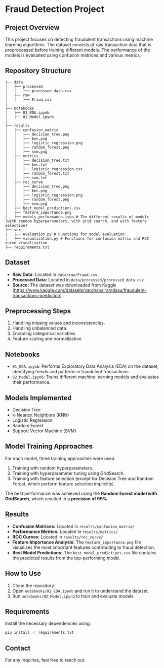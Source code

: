 # Fraud Detection Project

## Project Overview

This project focuses on detecting fraudulent transactions using machine learning algorithms. The dataset consists of raw transaction data that is preprocessed before training different models. The performance of the models is evaluated using confusion matrices and various metrics.

## Repository Structure

```
├── data
│   ├── processed
│   │   ├── processed_data.csv    
│   ├── raw
│   │   ├── Fraud.csv          
│
├── notebooks
│   ├── 01_EDA.ipynb         
│   ├── 02_Model.ipynb      
│
├── results
│   ├── confusion_matrix      
│   │   ├── decision_tree.png
│   │   ├── knn.png
│   │   ├── logistic_regression.png
│   │   ├── random_forest.png
│   │   ├── svm.png
│   ├── metrics               
│   │   ├── decision_tree.txt
│   │   ├── knn.txt
│   │   ├── logistic_regression.txt
│   │   ├── random_forest.txt
│   │   ├── svm.txt
│   ├── roc_curve              
│   │   ├── decision_tree.png
│   │   ├── knn.png
│   │   ├── logistic_regression.png
│   │   ├── random_forest.png
│   │   ├── svm.png
|   ├── best_model_predictions.csv   
|   ├── feature_importance.png
|   ├── models_performance.json # The different results of models (with random hyperparameters, with grid search, and with feature selection)
├── scr
|   ├── evaluation.py # Functions for model evaluation
|   ├── visualization.py # Functions for confusion matrix and ROC curve visualization
├── requirements.txt
```

## Dataset

- **Raw Data:** Located in `data/raw/Fraud.csv`
- **Processed Data:** Located in `data/processed/processed_data.csv`
- **Source:** The dataset was downloaded from Kaggle (https://www.kaggle.com/datasets/vardhansiramdasu/fraudulent-transactions-prediction).

## Preprocessing Steps

1. Handling missing values and inconsistencies.
2. Handling unbalanced data.
3. Encoding categorical variables.
4. Feature scaling and normalization.
## Notebooks

- `01_EDA.ipynb`: Performs Exploratory Data Analysis (EDA) on the dataset, identifying trends and patterns in fraudulent transactions.
- `02_Model.ipynb`: Trains different machine learning models and evaluates their performance.

## Models Implemented

- Decision Tree
- k-Nearest Neighbors (KNN)
- Logistic Regression
- Random Forest
- Support Vector Machine (SVM)

## Model Training Approaches

For each model, three training approaches were used:

1. Training with random hyperparameters.
2. Training with hyperparameter tuning using GridSearch.
3. Training with feature selection (except for Decision Tree and Random Forest, which perform feature selection implicitly).

The best performance was achieved using the **Random Forest model with GridSearch**, which resulted in a **precision of 99%**.

## Results

- **Confusion Matrices:** Located in `results/confusion_matrix/`
- **Performance Metrics:** Located in `results/metrics/`
- **ROC Curves:** Located in `results/roc_curve/`
- **Feature Importance Analysis:** The `feature_importance.png` file visualizes the most important features contributing to fraud detection.
- **Best Model Predictions:** The `best_model_predictions.csv` file contains the predicted results from the top-performing model.

## How to Use

1. Clone the repository.
2. Open `notebooks/01_EDA.ipynb` and run it to understand the dataset.
3. Run `notebooks/02_Model.ipynb` to train and evaluate models.

## Requirements

Install the necessary dependencies using:

```bash
pip install -r requirements.txt
```

## Contact

For any inquiries, feel free to reach out.

